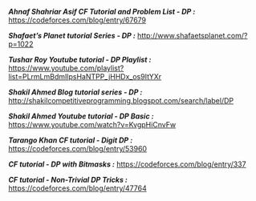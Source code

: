 ***Ahnaf Shahriar Asif CF Tutorial and Problem List - DP :*** https://codeforces.com/blog/entry/67679

***Shafaet’s Planet tutorial Series - DP :*** http://www.shafaetsplanet.com/?p=1022

***Tushar Roy Youtube tutorial - DP Playlist :*** https://www.youtube.com/playlist?list=PLrmLmBdmIlpsHaNTPP_jHHDx_os9ItYXr

***Shakil Ahmed Blog tutorial series - DP :*** http://shakilcompetitiveprogramming.blogspot.com/search/label/DP

***Shakil Ahmed Youtube tutorial - DP Basic :*** https://www.youtube.com/watch?v=KvgpHiCnvFw

***Tarango Khan CF tutorial - Digit DP :*** https://codeforces.com/blog/entry/53960

***CF tutorial - DP with Bitmasks :*** https://codeforces.com/blog/entry/337

***CF tutorial - Non-Trivial DP Tricks :*** https://codeforces.com/blog/entry/47764
